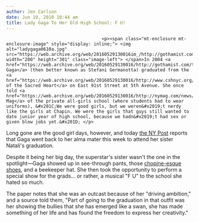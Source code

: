 ```yaml
---
author: Jen Carlson
date: Jun 10, 2010 10:44 am
title: Lady Gaga To Her Old High School: F U!
---
```


	
										<p><span class="mt-enclosure mt-enclosure-image" style="display: inline;"> <img alt="ladygaga0610a.jpg" src="https://web.archive.org/web/20160529130016im_/http://gothamist.com/attachments/arts_jen/ladygaga0610a.jpg" width="200" height="301" class="image-left"> </span>In 2004 <a href="https://web.archive.org/web/20160529130016/http://gothamist.com/tags/ladygaga">Lady Gaga</a> (then better known as Stefani Germanotta) graduated from the <a href="https://web.archive.org/web/20160529130016/http://www.cshnyc.org/">Convent of the Sacred Heart</a> on East 91st Street at 5th Avenue. She once told <a href="https://web.archive.org/web/20160529130016/http://nymag.com/news/intelligencer/encounter/55653/">NY Mag</a> of the private all-girls school (where students had to wear uniforms), &#x201C;We were good girls, but we weren&#x2019;t nerdy like the girls at Chapin. We were the girls that guys still wanted to date junior year of high school, because we hadn&#x2019;t had sex or given blow jobs yet.&#x201D; </p>

<p>Long gone are the good girl days, however, and today <a href="https://web.archive.org/web/20160529130016/http://www.nypost.com/p/news/local/manhattan/agog_at_gaga_style_of_revenge_2ykp1SCjjoABfmp0js6zdP?CMP=OTC-rss&amp;FEEDNAME=">the NY Post</a> reports that Gaga went back to her alma mater this week to attend her sister Natali&apos;s graduation. </p>

<p>Despite it being her big day, the superstar&apos;s sister wasn&apos;t the one in the spotlight&#x2014;Gaga showed up in see-through pants, those <a href="https://web.archive.org/web/20160529130016/http://gothamist.com/2010/05/07/lady_gaga_1.php">chopine-esque shoes</a>, and a beekeeper hat. She then took the opportunity to perform a special show for the grads... or rather, a musical &quot;F U&quot; to the school she hated so much. </p>

<p>The paper notes that she was an outcast because of her &quot;driving ambition,&quot; and a source told them, &quot;Part of going to the graduation in that outfit was her showing the bullies that she has emerged like a swan, she has made something of her life and has found the freedom to express her creativity.&quot;</p>					
										
									
				